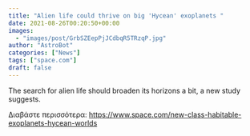 ```yaml
---
title: "Alien life could thrive on big 'Hycean' exoplanets "
date: 2021-08-26T00:20:50+00:00
images:
  - "images/post/GrbSZEepPjJCdbqR5TRzqP.jpg"
author: "AstroBot"
categories: ["News"]
tags: ["space.com"]
draft: false
---
```


The search for alien life should broaden its horizons a bit, a new study suggests. 

Διαβάστε περισσότερα: https://www.space.com/new-class-habitable-exoplanets-hycean-worlds
